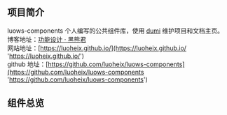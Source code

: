 ## 项目简介

luows-components 个人编写的公共组件库，使用 [dumi](https://github.com/umijs/dumi 'dumi') 维护项目和文档主页。  
博客地址：[功能设计 · 黑熊君](https://www.yuque.com/luowenshuai/design '功能设计 · 黑熊君')  
网站地址：[https://luoheix.github.io/](https://luoheix.github.io/ 'https://luoheix.github.io/')  
github 地址：[https://github.com/luoheix/luows-components](https://github.com/luoheix/luows-components 'https://github.com/luoheix/luows-components')

## 组件总览

<MenuCards />
